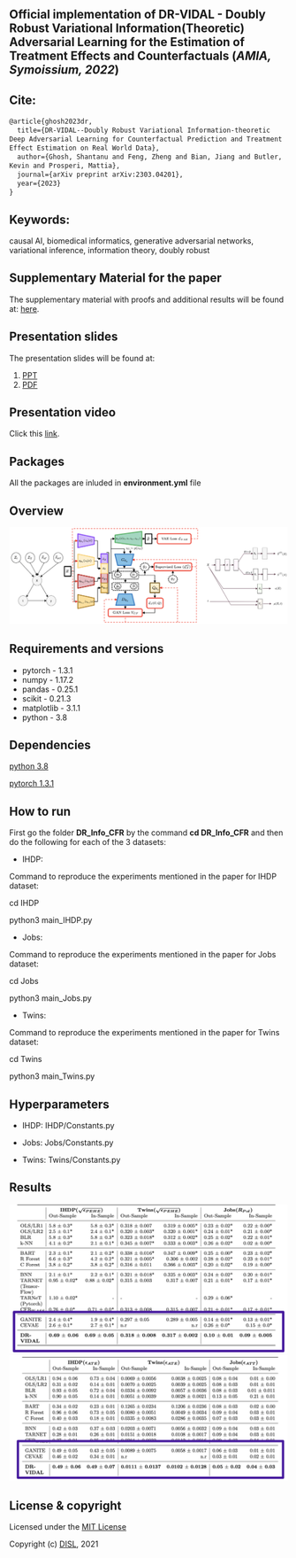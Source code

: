 ## Official implementation of DR-VIDAL - Doubly Robust Variational Information(Theoretic) Adversarial Learning for the Estimation of Treatment Effects and Counterfactuals (*AMIA, Symoissium, 2022*)
## Cite:
```
@article{ghosh2023dr,
  title={DR-VIDAL--Doubly Robust Variational Information-theoretic Deep Adversarial Learning for Counterfactual Prediction and Treatment Effect Estimation on Real World Data},
  author={Ghosh, Shantanu and Feng, Zheng and Bian, Jiang and Butler, Kevin and Prosperi, Mattia},
  journal={arXiv preprint arXiv:2303.04201},
  year={2023}
}
```

## Keywords:
causal AI, biomedical informatics, generative adversarial networks, variational inference, information theory, doubly robust

## Supplementary Material for the paper
The supplementary material with proofs and additional results will be found at: [here](https://github.com/Shantanu48114860/DR-VIDAL/blob/main/DR_VIDAL_AMIA-Supp.pdf).

## Presentation slides
The presentation slides will be found at: 
1. [PPT](https://github.com/Shantanu48114860/DR-VIDAL-AMIA-22/blob/main/AMIA2022-powerpoint.pptx)
2. [PDF](https://github.com/Shantanu48114860/DR-VIDAL-AMIA-22/blob/main/AMIA2022-powerpoint.pdf)

## Presentation video
Click this [link](https://www.youtube.com/watch?v=BB5fLYxBFV4).

## Packages
All the packages are inluded in **environment.yml** file

## Overview
<img src="https://github.com/Shantanu48114860/DR-VIDAL-AMIA-22/blob/main/DR_VIDAL.png"/>

## Requirements and versions
- pytorch - 1.3.1
- numpy - 1.17.2 
- pandas - 0.25.1 
- scikit - 0.21.3 
- matplotlib - 3.1.1 
- python -  3.8

## Dependencies
[python 3.8](https://www.python.org/downloads/release/)

[pytorch 1.3.1](https://pytorch.org/get-started/previous-versions/)

## How to run
First go the folder **DR_Info_CFR** by the command **cd DR_Info_CFR** and then do the following for each of the 3 datasets:

- IHDP: 

Command to reproduce the experiments mentioned in the paper for IHDP dataset:

cd IHDP 

python3 main_IHDP.py

- Jobs: 

Command to reproduce the experiments mentioned in the paper for Jobs dataset:

  cd Jobs 
  
  python3 main_Jobs.py

- Twins: 

Command to reproduce the experiments mentioned in the paper for Twins dataset:

  cd Twins 
  
  python3 main_Twins.py


## Hyperparameters
 - IHDP:
 IHDP/Constants.py
 
 - Jobs:
 Jobs/Constants.py
 
 - Twins: 
 Twins/Constants.py
 
## Results
<img src="https://github.com/Shantanu48114860/DR-VIDAL-AMIA-22/blob/main/Results_1.png"/>

<img src="https://github.com/Shantanu48114860/DR-VIDAL-AMIA-22/blob/main/Results_2.png"/>

## License & copyright

Licensed under the [MIT License](LICENSE)

Copyright (c) [DISL](https://epidemiology.phhp.ufl.edu/research/disl), 2021
